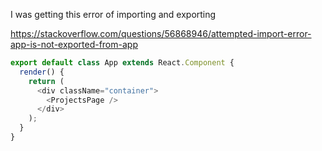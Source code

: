 I was getting this error  of importing and exporting



https://stackoverflow.com/questions/56868946/attempted-import-error-app-is-not-exported-from-app


```js
export default class App extends React.Component {
  render() {
    return (
      <div className="container">
        <ProjectsPage />
      </div>
    );
  }
}
```
